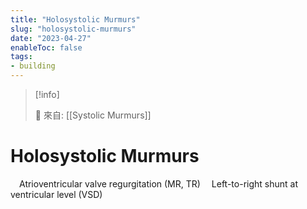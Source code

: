 ```yaml
---
title: "Holosystolic Murmurs"
slug: "holosystolic-murmurs"
date: "2023-04-27"
enableToc: false
tags:
- building
---
```


> [!info]
>
> 🌱 來自: [[Systolic Murmurs]]

# Holosystolic Murmurs

 Atrioventricular valve regurgitation (MR, TR)
 Left-to-right shunt at ventricular level (VSD)
